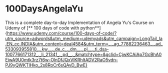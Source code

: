 # 100DaysAngelaYu

This is a complete day-to-day Implementation of Angela Yu's Course on Udemy of [** 100 days of code with python**]{https://www.udemy.com/course/100-days-of-code/?utm_source=adwords&utm_medium=udemyads&utm_campaign=LongTail_la.EN_cc.INDIA&utm_content=deal4584&utm_term=_._ag_77882236463_._ad_533093955810_._kw__._de_c_._dm__._pl__._ti_dsa-1007766171312_._li_21341_._pd__._&matchtype=&gclid=CjwKCAiAp7GcBhA0EiwA9U0mtk3rz7t6w-OlnDfJQxVlKRhltADV2RaO5vdn-PJ9yQWKTIHko_2s8RoCr6sQAvD_BwE}
